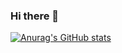 ### Hi there 👋
[![Anurag's GitHub stats](https://github-readme-stats.vercel.app/api?username=kaihnguyen)](https://github.com/kaihnguyen/kaihnguyen)
<!--
**kaihnguyen/kaihnguyen** is a ✨ _special_ ✨ repository because its `README.md` (this file) appears on your GitHub profile.

Here are some ideas to get you started:

- 🔭 I’m currently working on ...
- 🌱 I’m currently learning ...
- 👯 I’m looking to collaborate on ...
- 🤔 I’m looking for help with ...
- 💬 Ask me about ...
- 📫 How to reach me: ...
- 😄 Pronouns: ...
- ⚡ Fun fact: ...
-->

